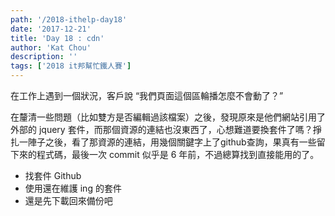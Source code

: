 ```yaml
---
path: '/2018-ithelp-day18'
date: '2017-12-21'
title: 'Day 18 : cdn'
author: 'Kat Chou'
description: ''
tags: ['2018 it邦幫忙鐵人賽']
---
```


在工作上遇到一個狀況，客戶說 “我們頁面這個區輪播怎麼不會動了？”

在釐清一些問題（比如雙方是否編輯過該檔案）之後，發現原來是他們網站引用了外部的 jquery 套件，而那個資源的連結也沒東西了，心想難道要換套件了嗎？掙扎一陣子之後，看了那資源的連結，用幾個關鍵字上了github查詢，果真有一些留下來的程式碼，最後一次 commit 似乎是 6 年前，不過總算找到直接能用的了。 

*  找套件 Github
*  使用還在維護 ing 的套件
*  還是先下載回來備份吧
